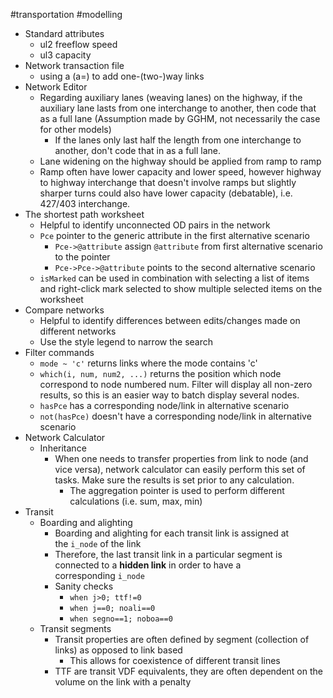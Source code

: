 #transportation #modelling 
- Standard attributes
    - ul2 freeflow speed
    - ul3 capacity
- Network transaction file
    - using a (a=) to add one-(two-)way links
- Network Editor
    - Regarding auxiliary lanes (weaving lanes) on the highway, if the auxiliary lane lasts from one interchange to another, then code that as a full lane (Assumption made by GGHM, not necessarily the case for other models)
        - If the lanes only last half the length from one interchange to another, don't code that in as a full lane.
    - Lane widening on the highway should be applied from ramp to ramp
    - Ramp often have lower capacity and lower speed, however highway to highway interchange that doesn't involve ramps but slightly sharper turns could also have lower capacity (debatable), i.e. 427/403 interchange.
- The shortest path worksheet
    - Helpful to identify unconnected OD pairs in the network
    - `Pce` pointer to the generic attribute in the first alternative scenario
        - `Pce->@attribute` assign `@attribute` from first alternative scenario to the pointer
        - `Pce->Pce->@attribute` points to the second alternative scenario
    - `isMarked` can be used in combination with selecting a list of items and right-click mark selected to show multiple selected items on the worksheet
- Compare networks
    - Helpful to identify differences between edits/changes made on different networks
    - Use the style legend to narrow the search
- Filter commands
    - `mode ~ 'c'` returns links where the mode contains 'c'
    - `which(i, num, num2, ...)` returns the position which node correspond to node numbered num. Filter will display all non-zero results, so this is an easier way to batch display several nodes.
    - `hasPce` has a corresponding node/link in alternative scenario
    - `not(hasPce)` doesn't have a corresponding node/link in alternative scenario
- Network Calculator
    - Inheritance 
        - When one needs to transfer properties from link to node (and vice versa), network calculator can easily perform this set of tasks. Make sure the results is set prior to any calculation.
            - The aggregation pointer is used to perform different calculations (i.e. sum, max, min)
- Transit
    - Boarding and alighting
        - Boarding and alighting for each transit link is assigned at the `i_node` of the link
        - Therefore, the last transit link in a particular segment is connected to a __hidden link__ in order to have a corresponding `i_node`
        - Sanity checks
            - `when j>0; ttf!=0`
            - `when j==0; noali==0`
            - `when segno==1; noboa==0`
    - Transit segments
        - Transit properties are often defined by segment (collection of links) as opposed to link based
            - This allows for coexistence of different transit lines
        - TTF are transit VDF equivalents, they are often dependent on the volume on the link with a penalty
